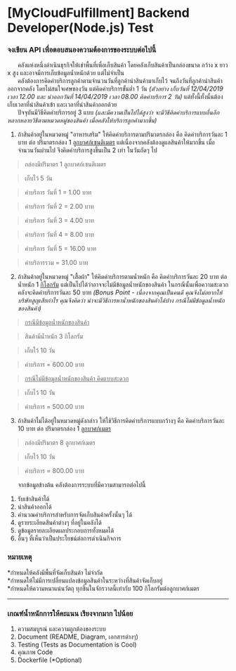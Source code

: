 # [MyCloudFulfillment] Backend Developer(Node.js) Test
### จงเขียน API เพื่อตอบสนองความต้องการของระบบต่อไปนี้
&nbsp;&nbsp;&nbsp;&nbsp;&nbsp;&nbsp;คลังแห่งหนึ่งดำเนินธุรกิจให้เช่าพื้นที่เพื่อเก็บสินค้า โดยคลังเก็บสินค้าเป็นกล่องขนาด กว้าง x ยาว x สูง และอาจมีการเก็บข้อมูลน้ำหนักด้วย แต่ไม่จำเป็น
</br>
&nbsp;&nbsp;&nbsp;&nbsp;&nbsp;&nbsp;คลังต้องการคิดค่าบริการลูกค้าตามจำนวนวันที่ลูกค้านำสินค้ามาเก็บไว้ จนถึงวันที่ลูกค้านำสินค้าออกจากคลัง โดยไม่สนใจเศษของวัน แต่คิดค่าบริการขั้นต่ำ 1 วัน <i>(ตัวอย่าง เก็บวันที่ 12/04/2019 เวลา 12.00 และ นำออกวันที่ 14/04/2019 เวลา 08.00 คิดค่าบริการ 2 วัน)</i> แต่ทั้งนี้ทั้งนั้นต้องเก็บเวลาที่นำสินค้าเข้า และเวลาที่นำสินค้าออกด้วย</br>
&nbsp;&nbsp;&nbsp;&nbsp;&nbsp;&nbsp;ปัจจุบันมีวิธีคิดค่าบริการอยู่ 3 แบบ <i>(และมีความเป็นไปได้สูงว่า จะมีวิธีคิดค่าบริการแบบอื่นอีกหลากหลายวิธีตามหมวดหมู่ของสินค้า เมื่อคลังให้บริการลูกค้ามากขึ้น)</i>
</br>
1. ถ้าสินค้าอยู่ในหมวดหมู่ "อาหารเสริม" ให้คิดค่าบริการตามปริมาตรกล่อง คือ คิดค่าบริการวันละ 1 บาท ต่อ ปริมาตรกล่อง 1 <u>ลูกบาศก์เซนติเมตร</u> แต่เนื่องจากคลังต้องดูแลสินค้าให้มากขึ้น เมื่อจำนวนวันผ่านไป จึงคิดค่าบริการสูงขึ้นเป็น 2 เท่า ในวันถัดๆ ไป
>กล่องมีปริมาตร 1 ลูกบาศก์เซนติเมตร

>เก็บไว้ 5 วัน

>ค่าบริการ วันที่ 1 = 1.00 บาท

>ค่าบริการ วันที่ 2 = 2.00 บาท

>ค่าบริการ วันที่ 3 = 4.00 บาท

>ค่าบริการ วันที่ 4 = 8.00 บาท

>ค่าบริการ วันที่ 5 = 16.00 บาท

>ค่าบริการรวม = 31.00 บาท

2. ถ้าสินค้าอยู่ในหมวดหมู่ "เสื้อผ้า" ให้คิดค่าบริการตามน้ำหนัก คือ คิดค่าบริการวันละ 20 บาท ต่อ น้ำหนัก 1 <u>กิโลกรัม</u> แต่เป็นไปได้ว่าอาจจะไม่มีข้อมูลน้ำหนักของสินค้า ในกรณีนั้นเพื่อความสะดวก คลังจะคิดค่าบริการวันละ 50 บาท <i>(Bonus Point - เนื่องจากคุณเป็นคนดี คุณจึงไม่อยากให้บริษัทสูญเสียกำไร คุณจึงคิดว่า น่าจะมีวิธีการหาน้ำหนักของสินค้าได้บ้าง กรณีไม่มีข้อมูลน้ำหนักของสินค้า)</i>
><u>กรณีมีข้อมูลน้ำหนักของสินค้า</u>

>สินค้ามีน้ำหนัก 3 กิโลกรัม

>เก็บไว้ 10 วัน

>ค่าบริการ = 600.00 บาท

><u>กรณีไม่มีข้อมูลน้ำหนักของสินค้า คิดแบบสะดวก</u>

>เก็บไว้ 10 วัน

>ค่าบริการ = 500.00 บาท

3. ถ้าสินค้าไม่ได้อยู่ในหมวดหมู่ดังกล่าว ให้ใช้วิธีการคิดค่าบริการแบบกว้างๆ คือ คิดค่าบริการวันละ 10 บาท ต่อ ปริมาตรกล่อง 1 <u>ลูกบาศก์เมตร</u>
>กล่องมีปริมาตร 8 ลูกบาศก์เมตร

>เก็บไว้ 10 วัน

>ค่าบริการ = 800.00 บาท

&nbsp;&nbsp;&nbsp;&nbsp;&nbsp;&nbsp;จากข้อมูลข้างต้น คลังต้องการระบบที่มีความสามารถต่อไปนี้
</br>
1. รับเข้าสินค้าได้
2. นำสินค้าออกได้
3. คำนวณค่าบริการสำหรับการจัดเก็บสินค้าครั้งนั้นๆ ได้
4. ดูรายระเอียดสินค้าต่างๆ ที่อยู่ในคลังได้
5. ดูข้อมูลรายละเอียดผลประกอบการทั้งหมดได้
6. อื่นๆ ที่เห็นว่าเป็นประโยชน์ต่อการดำเนินกิจการ

### หมายเหตุ
*กำหนดให้คลังมีพื้นที่จัดเก็บสินค้า ไม่จำกัด
</br>
*กำหนดให้ไม่มีการเปลี่ยนแปลงข้อมูลสินค้าในระหว่างที่สินค้าจัดเก็บอยู่
</br>
*กำหนดให้ความหนาแน่นวัตถุ ทุกชิ้นในจักรวาลนี้เท่ากับ 100 กิโลกรัมต่อลูกบาศก์เมตร

---
### เกณฑ์น้ำหนักการให้คะแนน เรียงจากมาก ไปน้อย
1. ความสมบูรณ์ และความถูกต้องของระบบ
2. Document (README, Diagram, เอกสารต่างๆ)
3. Testing (Tests as Documentation is Cool)
4. คุณภาพ Code
5. Dockerfile (*Optional)